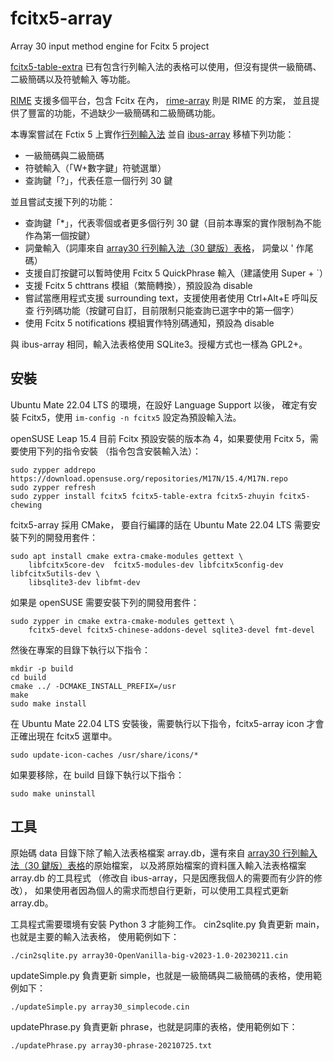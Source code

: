 # fcitx5-array

Array 30 input method engine for Fcitx 5 project

[fcitx5-table-extra](https://github.com/fcitx/fcitx5-table-extra)
已有包含行列輸入法的表格可以使用，但沒有提供一級簡碼、二級簡碼以及符號輸入
等功能。

[RIME](https://rime.im/) 支援多個平台，包含 Fcitx 在內，
[rime-array](https://github.com/rime/rime-array) 則是 RIME 的方案，
並且提供了豐富的功能，不過缺少一級簡碼和二級簡碼功能。

本專案嘗試在 Fctix 5 上實作[行列輸入法](https://www.facebook.com/array.com.tw/)
並自 [ibus-array](https://github.com/lexical/ibus-array) 移植下列功能：
- 一級簡碼與二級簡碼
- 符號輸入（「W+數字鍵」符號選單）
- 查詢鍵「?」，代表任意一個行列 30 鍵

並且嘗試支援下列的功能：
- 查詢鍵「*」，代表零個或者更多個行列 30 鍵（目前本專案的實作限制為不能
作為第一個按鍵）
- 詞彙輸入（詞庫來自
[array30 行列輸入法（30 鍵版）表格](https://github.com/gontera/array30)，
詞彙以 ' 作尾碼）
- 支援自訂按鍵可以暫時使用 Fcitx 5 QuickPhrase 輸入（建議使用 Super + `）
- 支援 Fcitx 5 chttrans 模組（繁簡轉換），預設設為 disable
- 嘗試當應用程式支援 surrounding text，支援使用者使用 Ctrl+Alt+E 呼叫反查
行列碼功能（按鍵可自訂，目前限制只能查詢已選字中的第一個字）
- 使用 Fcitx 5 notifications 模組實作特別碼通知，預設為 disable

與 ibus-array 相同，輸入法表格使用 SQLite3。授權方式也一樣為 GPL2+。

## 安裝

Ubuntu Mate 22.04 LTS 的環境，在設好 Language Support 以後，
確定有安裝 Fcitx5，使用 `im-config -n fcitx5` 設定為預設輸入法。

openSUSE Leap 15.4 目前 Fcitx 預設安裝的版本為 4，如果要使用 Fcitx 5，需要使用下列的指令安裝
（指令包含安裝輸入法）：
```
sudo zypper addrepo https://download.opensuse.org/repositories/M17N/15.4/M17N.repo
sudo zypper refresh
sudo zypper install fcitx5 fcitx5-table-extra fcitx5-zhuyin fcitx5-chewing
```

fcitx5-array 採用 CMake，
要自行編譯的話在 Ubuntu Mate 22.04 LTS 需要安裝下列的開發用套件：
```
sudo apt install cmake extra-cmake-modules gettext \
    libfcitx5core-dev  fcitx5-modules-dev libfcitx5config-dev libfcitx5utils-dev \
    libsqlite3-dev libfmt-dev
```
如果是 openSUSE 需要安裝下列的開發用套件：
```
sudo zypper in cmake extra-cmake-modules gettext \
    fcitx5-devel fcitx5-chinese-addons-devel sqlite3-devel fmt-devel
```

然後在專案的目錄下執行以下指令：
```
mkdir -p build
cd build
cmake ../ -DCMAKE_INSTALL_PREFIX=/usr
make
sudo make install
```
在 Ubuntu Mate 22.04 LTS 安裝後，需要執行以下指令，fcitx5-array icon 才會正確出現在 fcitx5 選單中。
```
sudo update-icon-caches /usr/share/icons/*
```
如果要移除，在 build 目錄下執行以下指令：
```
sudo make uninstall
```

## 工具

原始碼 data 目錄下除了輸入法表格檔案 array.db，還有來自
[array30 行列輸入法（30 鍵版）表格](https://github.com/gontera/array30)的原始檔案，
以及將原始檔案的資料匯入輸入法表格檔案 array.db 的工具程式
（修改自 ibus-array，只是因應我個人的需要而有少許的修改），
如果使用者因為個人的需求而想自行更新，可以使用工具程式更新 array.db。

工具程式需要環境有安裝 Python 3 才能夠工作。
cin2sqlite.py 負責更新 main，也就是主要的輸入法表格，
使用範例如下：
```
./cin2sqlite.py array30-OpenVanilla-big-v2023-1.0-20230211.cin
```
updateSimple.py 負責更新 simple，也就是一級簡碼與二級簡碼的表格，使用範例如下：
```
./updateSimple.py array30_simplecode.cin
```
updatePhrase.py 負責更新 phrase，也就是詞庫的表格，使用範例如下：
```
./updatePhrase.py array30-phrase-20210725.txt
```

